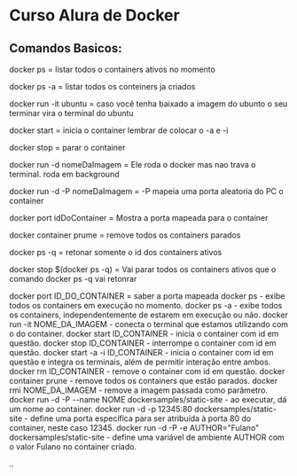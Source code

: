 # Curso Alura de Docker

## Comandos Basicos:

docker ps = listar todos o containers ativos no momento

docker ps -a = listar todos os conteiners ja criados

docker run -it ubuntu = caso você tenha baixado a imagem do ubunto o seu terminar vira o terminal do ubuntu

docker start = inicia o container lembrar de colocar o -a e -i

docker stop = parar o container

docker run -d nomeDaImagem  = Ele roda o docker mas nao trava o terminal. roda em background

docker run -d -P nomeDaImagem = -P mapeia uma porta aleatoria do PC o container

docker port idDoContainer = Mostra a porta mapeada para o container

docker container prume = remove todos os containers parados

docker ps -q = retonar somente o id dos containers ativos

docker stop $(docker ps -q) = Vai parar todos os containers ativos que o comando docker ps -q vai retonrar

docker port ID_DO_CONTAINER = saber a porta mapeada
docker ps - exibe todos os containers em execução no momento.
docker ps -a - exibe todos os containers, independentemente de estarem em execução ou não.
docker run -it NOME_DA_IMAGEM - conecta o terminal que estamos utilizando com o do container.
docker start ID_CONTAINER - inicia o container com id em questão.
docker stop ID_CONTAINER - interrompe o container com id em questão.
docker start -a -i ID_CONTAINER - inicia o container com id em questão e integra os terminais, além de permitir interação entre ambos.
docker rm ID_CONTAINER - remove o container com id em questão.
docker container prune - remove todos os containers que estão parados.
docker rmi NOME_DA_IMAGEM - remove a imagem passada como parâmetro.
docker run -d -P --name NOME dockersamples/static-site - ao executar, dá um nome ao container.
docker run -d -p 12345:80 dockersamples/static-site - define uma porta específica para ser atribuída à porta 80 do container, neste caso 12345.
docker run -d -P -e AUTHOR="Fulano" dockersamples/static-site - define uma variável de ambiente AUTHOR com o valor Fulano no container criado.
 
 
..
